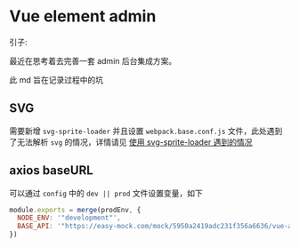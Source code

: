 # Vue element admin 

引子:

最近在思考着去完善一套 admin 后台集成方案。

此 md 旨在记录过程中的坑
## SVG
需要新增 `svg-sprite-loader` 并且设置 `webpack.base.conf.js` 文件，此处遇到了无法解析 `svg` 的情况，详情请见 [使用 svg-sprite-loader 遇到的情况](https://blog.csdn.net/github_35631540/article/details/78818919)

## axios baseURL

可以通过 `config` 中的 `dev || prod` 文件设置变量，如下
```js
module.exports = merge(prodEnv, {
  NODE_ENV: '"development"',
  BASE_API: '"https://easy-mock.com/mock/5950a2419adc231f356a6636/vue-admin"',
})
```